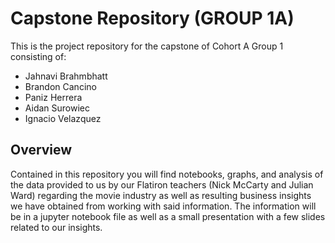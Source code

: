 # Capstone Repository (GROUP 1A)

This is the project repository for the capstone of Cohort A Group 1 consisting of:
- Jahnavi Brahmbhatt
- Brandon Cancino
- Paniz Herrera
- Aidan Surowiec
- Ignacio Velazquez

## Overview

Contained in this repository you will find notebooks, graphs, and analysis of the data provided to us by our Flatiron teachers (Nick McCarty and Julian Ward) regarding the movie industry as well as resulting business insights we have obtained from working with said information. The information will be in a jupyter notebook file as well as a small presentation with a few slides related to our insights.
